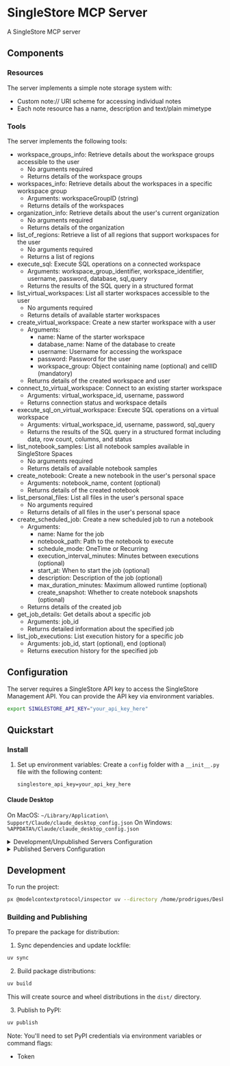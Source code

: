 # SingleStore MCP Server

A SingleStore MCP server

## Components

### Resources

The server implements a simple note storage system with:
- Custom note:// URI scheme for accessing individual notes
- Each note resource has a name, description and text/plain mimetype

### Tools

The server implements the following tools:
- workspace_groups_info: Retrieve details about the workspace groups accessible to the user
  - No arguments required
  - Returns details of the workspace groups
- workspaces_info: Retrieve details about the workspaces in a specific workspace group
  - Arguments: workspaceGroupID (string)
  - Returns details of the workspaces
- organization_info: Retrieve details about the user's current organization
  - No arguments required
  - Returns details of the organization
- list_of_regions: Retrieve a list of all regions that support workspaces for the user
  - No arguments required
  - Returns a list of regions
- execute_sql: Execute SQL operations on a connected workspace
  - Arguments: workspace_group_identifier, workspace_identifier, username, password, database, sql_query
  - Returns the results of the SQL query in a structured format
- list_virtual_workspaces: List all starter workspaces accessible to the user
  - No arguments required
  - Returns details of available starter workspaces
- create_virtual_workspace: Create a new starter workspace with a user
  - Arguments: 
    - name: Name of the starter workspace
    - database_name: Name of the database to create
    - username: Username for accessing the workspace
    - password: Password for the user
    - workspace_group: Object containing name (optional) and cellID (mandatory)
  - Returns details of the created workspace and user
- connect_to_virtual_workspace: Connect to an existing starter workspace
  - Arguments: virtual_workspace_id, username, password
  - Returns connection status and workspace details
- execute_sql_on_virtual_workspace: Execute SQL operations on a virtual workspace
  - Arguments: virtual_workspace_id, username, password, sql_query
  - Returns the results of the SQL query in a structured format including data, row count, columns, and status
- list_notebook_samples: List all notebook samples available in SingleStore Spaces
  - No arguments required
  - Returns details of available notebook samples
- create_notebook: Create a new notebook in the user's personal space
  - Arguments: notebook_name, content (optional)
  - Returns details of the created notebook
- list_personal_files: List all files in the user's personal space
  - No arguments required
  - Returns details of all files in the user's personal space
- create_scheduled_job: Create a new scheduled job to run a notebook
  - Arguments: 
    - name: Name for the job
    - notebook_path: Path to the notebook to execute
    - schedule_mode: OneTime or Recurring
    - execution_interval_minutes: Minutes between executions (optional)
    - start_at: When to start the job (optional)
    - description: Description of the job (optional)
    - max_duration_minutes: Maximum allowed runtime (optional)
    - create_snapshot: Whether to create notebook snapshots (optional)
  - Returns details of the created job
- get_job_details: Get details about a specific job
  - Arguments: job_id
  - Returns detailed information about the specified job
- list_job_executions: List execution history for a specific job
  - Arguments: job_id, start (optional), end (optional)
  - Returns execution history for the specified job

## Configuration

The server requires a SingleStore API key to access the SingleStore Management API. You can provide the API key via environment variables.

```bash
export SINGLESTORE_API_KEY="your_api_key_here"
```

## Quickstart

### Install

1. Set up environment variables:
    Create a `config` folder with a `__init__.py` file with the following content:
    ```properties
    singlestore_api_key=your_api_key_here

#### Claude Desktop

On MacOS: `~/Library/Application\ Support/Claude/claude_desktop_config.json`
On Windows: `%APPDATA%/Claude/claude_desktop_config.json`

<details>
  <summary>Development/Unpublished Servers Configuration</summary>
  ```
  "mcpServers": {
    "SingleStore MCP Server": {
      "command": "uv",
      "args": [
        "--directory",
        "/home/prodrigues/Desktop/mcp-server/my-server",
        "run",
        "my-server"
      ]
    }
  }
  ```
</details>

<details>
  <summary>Published Servers Configuration</summary>
  ```
  "mcpServers": {
    "SingleStore MCP Server": {
      "command": "uvx",
      "args": [
        "my-server"
      ]
    }
  }
  ```
</details>

## Development

To run the project:
```bash
px @modelcontextprotocol/inspector uv --directory /home/prodrigues/Desktop/mcp-server-singlestore/src/my_server run server.py
```

### Building and Publishing

To prepare the package for distribution:

1. Sync dependencies and update lockfile:
```bash
uv sync
```

2. Build package distributions:
```bash
uv build
```

This will create source and wheel distributions in the `dist/` directory.

3. Publish to PyPI:
```bash
uv publish
```

Note: You'll need to set PyPI credentials via environment variables or command flags:
- Token